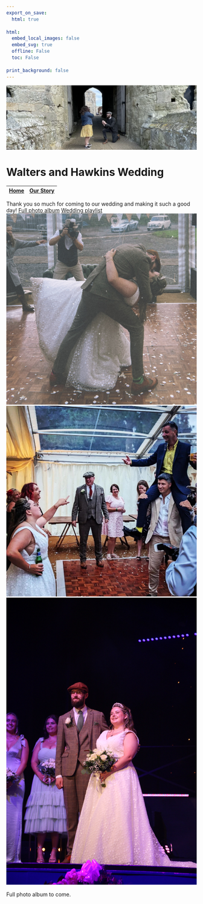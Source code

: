 ```yaml
---
export_on_save:
  html: true

html:
  embed_local_images: false
  embed_svg: true
  offline: False
  toc: False

print_background: false
---
```



![proposal](banner.png)

# Walters and Hawkins Wedding

| [Home](index.html) | [Our Story](ourstory.html) |
| ------------------ | -------------------------- |

Thank you so much for coming to our wedding and making it such a good day!
[Full photo album](https://www.icloud.com/sharedalbum/#B0e5Uzl7VHcMt2u)
[Wedding playlist](https://music.apple.com/gb/playlist/wedding/pl.u-DdANvoqTll5233)
![fist dance dip](dip.JPG)
![roxy pointing at andy on alexs shoulders](point.JPEG)
![jo and roxy on the stage](stage.JPEG)

Full photo album to come.
